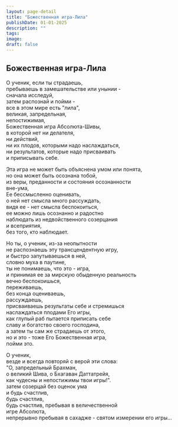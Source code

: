 ```yaml
---
layout: page-detail
title: "Божественная игра-Лила"
publishDate: 01-01-2025
description: ""
tags:
image:
draft: false
---
```


## Божественная игра-Лила
О ученик, если ты страдаешь,  
пребываешь в замешательстве или унынии -   
сначала исследуй,   
 затем распознай и пойми -  
все в этом мире есть "лила",   
великая, запредельная,  
 непостижимая,  
 Божественная игра Абсолюта-Шивы,   
в которой нет ни делателя,  
 ни действий,   
ни их плодов, которыми надо наслаждаться,   
 ни результатов, которые надо присваивать   
и приписывать себе.  
  
Эта игра не может быть объяснена умом или понята,  
но она может быть осознана тобой,  
из веры, преданности и состояния осознанности   
 вне-ума,  
Ее бессмысленно оценивать,   
о ней нет смысла много рассуждать,  
видя ее - нет смысла беспокоиться,  
 ее можно лишь осознанно и радостно   
наблюдать из недвойственного созерцания   
и всеприятия,  
 без того, кто наблюдает.  
  
Но ты, о ученик, из-за неопытности   
не распознаешь эту трансцендентную игру,  
и быстро запутываешься в ней,  
словно муха в паутине,  
ты не понимаешь, что это - игра,  
и принимая ее за мирскую обыденную реальность  
вечно беспокоишься,  
переживаешь,   
без конца оцениваешь,   
рассуждаешь,   
 присваиваешь результаты себе и стремишься  
 наслаждаться плодами Его игры,  
как глупый раб пытается приписать себе  
славу и богатство своего господина,   
а затем ты сам же страдаешь от этого,   
но и это - тоже Его Божественная игра,  
пойми это.  
  
О ученик,   
везде и всегда повторяй с верой эти слова:  
"О, запредельный Брахман,   
о великий Шива, о Бхагаван Даттатрейя,  
как чудесны и непостижимы твои игры!".  
затем созерцай без оценок ума   
и будь счастлив,   
будь счастлив,   
будь счастлив, пребывая в величественной  
 игре Абсолюта,  
непрерывно пребывая в сахадже - святом измерении его игры...
  
  
